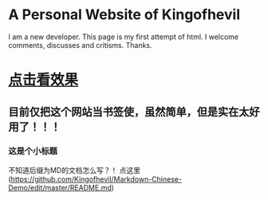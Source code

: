 A Personal Website of Kingofhevil
=================================

I am a new developer. This page is my first attempt of html.
I welcome comments, discusses and critisms.
Thanks.

[点击看效果](https://kingofhevil.github.io/)<br r>
===================================================

目前仅把这个网站当书签使，虽然简单，但是实在太好用了！！！
---------------------------------------------------------

### 这是个小标题
不知道后缀为MD的文档怎么写？！
点这里(https://github.com/Kingofhevil/Markdown-Chinese-Demo/edit/master/README.md)<br r>
